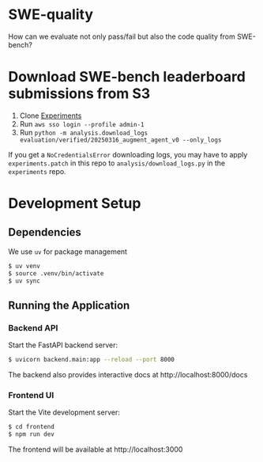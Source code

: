 # SWE-quality

How can we evaluate not only pass/fail but also the code quality from SWE-bench?

# Download SWE-bench leaderboard submissions from S3

1. Clone [Experiments](https://github.com/SWE-bench/experiments)
2. Run `aws sso login --profile admin-1`
3. Run `python -m analysis.download_logs evaluation/verified/20250316_augment_agent_v0 --only_logs`

If you get a `NoCredentialsError` downloading logs, you may have to apply `experiments.patch` in this repo to `analysis/download_logs.py` in the `experiments` repo.

# Development Setup

## Dependencies

We use `uv` for package management

```bash
$ uv venv
$ source .venv/bin/activate
$ uv sync
```

## Running the Application

### Backend API

Start the FastAPI backend server:

```bash
$ uvicorn backend.main:app --reload --port 8000
```

The backend also provides interactive docs at http://localhost:8000/docs

### Frontend UI

Start the Vite development server:

```bash
$ cd frontend
$ npm run dev
```

The frontend will be available at http://localhost:3000

